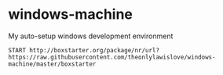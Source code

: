 # windows-machine
My auto-setup windows development environment
```
START http://boxstarter.org/package/nr/url?https://raw.githubusercontent.com/theonlylawislove/windows-machine/master/boxstarter
```
